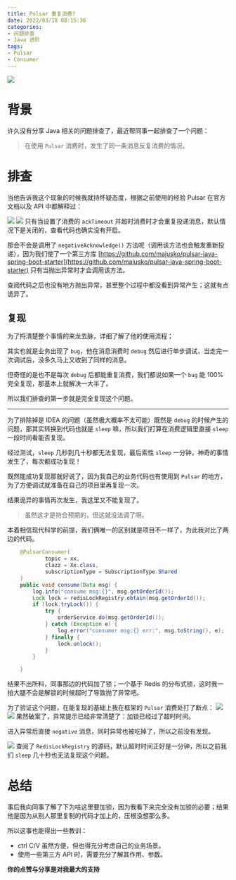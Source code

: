 ```yaml
---
title: Pulsar 重复消费?
date: 2022/03/18 08:15:36 
categories: 
- 问题排查
- Java 进阶
tags: 
- Pulsar
- Consumer
---
```


![](https://tva1.sinaimg.cn/large/e6c9d24ely1h09wy1o5v8j20rs0rs408.jpg)



# 背景

许久没有分享 Java 相关的问题排查了，最近帮同事一起排查了一个问题：

> 在使用 `Pulsar` 消费时，发生了同一条消息反复消费的情况。

<!--more-->

# 排查

当他告诉我这个现象的时候我就持怀疑态度，根据之前使用的经验 Pulsar 在官方文档以及 API 中都解释过：

![](https://tva1.sinaimg.cn/large/e6c9d24ely1h0c6a9vzvuj216y05gdhd.jpg)
![](https://tva1.sinaimg.cn/large/e6c9d24ely1h0c6apssrmj21t00o8afc.jpg)
只有当设置了消费的 `ackTimeout` 并超时消费时才会重复投递消息，默认情况下是关闭的，查看代码也确实没有开启。

那会不会是调用了 `negativeAcknowledge()` 方法呢（调用该方法也会触发重新投递），因为我们使了一个第三方库 [https://github.com/majusko/pulsar-java-spring-boot-starter](https://github.com/majusko/pulsar-java-spring-boot-starter) 只有当抛出异常时才会调用该方法。

查阅代码之后也没有地方抛出异常，甚至整个过程中都没看到异常产生；这就有点诡异了。

## 复现

为了捋清楚整个事情的来龙去脉，详细了解了他的使用流程；

其实也就是业务出现了 `bug`，他在消息消费时 `debug` 然后进行单步调试，当走完一次调试后，没多久马上又收到了同样的消息。

但奇怪的是也不是每次 `debug` 后都能重复消费，我们都说如果一个 `bug` 能 100% 完全复现，那基本上就解决一大半了。

所以我们排查的第一步就是完全复现这个问题。

---

为了排除掉是 IDEA 的问题（虽然极大概率不太可能）既然是 `debug` 的时候产生的问题，那其实转换到代码也就是 `sleep` 嘛，所以我们打算在消费逻辑里直接 `sleep` 一段时间看能否复现。

经过测试，`sleep` 几秒到几十秒都无法复现，最后索性 `sleep` 一分钟，神奇的事情发生了，每次都成功复现！

既然能成功复现那就好说了，因为我自己的业务代码也有使用到 `Pulsar` 的地方，为了方便调试就准备在自己的项目里再复现一次。

结果诡异的事情再次发生，我这里又不能复现了。

> 虽然这才是符合预期的，但这就没法调了呀。


本着相信现代科学的前提，我们俩唯一的区别就是项目不一样了，为此我对比了两边的代码。

```java
    @PulsarConsumer(
            topic = xx,
            clazz = Xx.class,
            subscriptionType = SubscriptionType.Shared
    )
    public void consume(Data msg) {
        log.info("consume msg:{}", msg.getOrderId());
        Lock lock = redisLockRegistry.obtain(msg.getOrderId());
        if (lock.tryLock()) {
            try {
                orderService.do(msg.getOrderId());
            } catch (Exception e) {
                log.error("consumer msg:{} err:", msg.toString(), e);
            } finally {
                lock.unlock();
            }
        }

    }
```

结果不出所料，同事那边的代码加了锁；一个基于 Redis 的分布式锁，这时我一拍大腿不会是解锁的时候超时了导致抛了异常吧。

为了验证这个问题，在能复现的基础上我在框架的 `Pulsar` 消费处打了断点：
![](https://tva1.sinaimg.cn/large/e6c9d24ely1h0c4tmq9dhj22zg0hon4e.jpg)
![](https://tva1.sinaimg.cn/large/e6c9d24ely1h0c5xve3qaj21ss070q4u.jpg)
果然破案了，异常提示已经非常清楚了：加锁已经过了超时时间。

进入异常后直接 `negative` 消息，同时异常也被吃掉了，所以之前没有发现。

![](https://tva1.sinaimg.cn/large/e6c9d24ely1h0dckg14crj21l60maq88.jpg)
查阅了 `RedisLockRegistry` 的源码，默认超时时间正好是一分钟，所以之前我们 `sleep` 几十秒也无法复现这个问题。

# 总结

事后我向同事了解了下为啥这里要加锁，因为我看下来完全没有加锁的必要；结果他是因为从别人那里复制的代码才加上的，压根没想那么多。

所以这事也能得出一些教训：

- ctrl C/V 虽然方便，但也得充分考虑自己的业务场景。
- 使用一些第三方 API 时，需要充分了解其作用、参数。




**你的点赞与分享是对我最大的支持**

